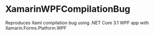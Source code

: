 # XamarinWPFCompilationBug
Reproduces Xaml compilation bug using .NET Core 3.1 WPF app with Xamarin.Forms.Platform.WPF
